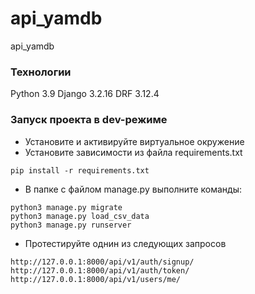 # api_yamdb
api_yamdb
### Технологии
Python 3.9
Django 3.2.16
DRF 3.12.4
### Запуск проекта в dev-режиме
- Установите и активируйте виртуальное окружение
- Установите зависимости из файла requirements.txt
```
pip install -r requirements.txt
``` 
- В папке с файлом manage.py выполните команды:
```
python3 manage.py migrate
python3 manage.py load_csv_data
python3 manage.py runserver
```
- Протестируйте однин из следующих запросов
```
http://127.0.0.1:8000/api/v1/auth/signup/
http://127.0.0.1:8000/api/v1/auth/token/
http://127.0.0.1:8000/api/v1/users/me/
```
